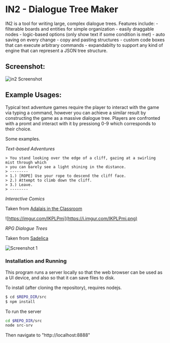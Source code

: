 # IN2 - Dialogue Tree Maker

IN2 is a tool for writing large, complex dialogue trees.  Features include:
	- filterable boards and entities for simple organization
	- easily draggable nodes
	- logic-based options (only show text if some condition is met)
	- auto saving on every change
	- copy and pasting structures
	- custom code boxes that can execute arbitrary commands
	- expandabilty to support any kind of engine that can represent a JSON tree structure.

## Screenshot:

![in2 Screenshot](https://i.imgur.com/vFWKKqQ.png)

## Example Usages:

Typical text adventure games require the player to interact with the game via typing a command, however you can achieve a similar result by constructing the game as a massive dialogue tree.  Players are confronted with a promt and interact with it by pressiong 0-9 which corresponds to their choice.

Some examples.

*Text-based Adventures*
```
> You stand looking over the edge of a cliff, gazing at a swirling mist through which
> you can barely see a light shining in the distance.
> --------
> 1.) [ROPE] Use your rope to descend the cliff face.
> 2.) Attempt to climb down the cliff.
> 3.) Leave.
> --------
```

*Interactive Comics*

Taken from [Adalais in the Classroom](https://benjamin-t-brown.github.io/icomic1/)

![https://imgur.com/IKPLPmi](https://i.imgur.com/IKPLPmi.png)

*RPG Dialogue Trees*

Taken from [Sadelica](https://benjamin-t-brown.github.io/sadelica/)

![Screenshot 1](https://i.imgur.com/o69t2tM.png)

### Installation and Running

This program runs a server locally so that the web browser can be used as a UI device, and also so that it can save files to disk.

To install (after cloning the repository), requires nodejs.
```sh
$ cd $REPO_DIR/src
$ npm install
```

To run the server
```sh
cd $REPO_DIR/src
node src-srv
```

Then navigate to "http://localhost:8888"
